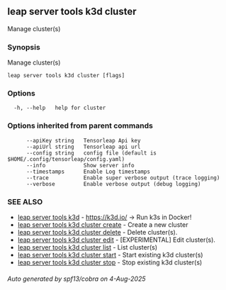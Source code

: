 ## leap server tools k3d cluster

Manage cluster(s)

### Synopsis

Manage cluster(s)

```
leap server tools k3d cluster [flags]
```

### Options

```
  -h, --help   help for cluster
```

### Options inherited from parent commands

```
      --apiKey string   Tensorleap Api key
      --apiUrl string   Tensorleap api url
      --config string   config file (default is $HOME/.config/tensorleap/config.yaml)
      --info            Show server info
      --timestamps      Enable Log timestamps
      --trace           Enable super verbose output (trace logging)
      --verbose         Enable verbose output (debug logging)
```

### SEE ALSO

* [leap server tools k3d](leap_server_tools_k3d.md)	 - https://k3d.io/ -> Run k3s in Docker!
* [leap server tools k3d cluster create](leap_server_tools_k3d_cluster_create.md)	 - Create a new cluster
* [leap server tools k3d cluster delete](leap_server_tools_k3d_cluster_delete.md)	 - Delete cluster(s).
* [leap server tools k3d cluster edit](leap_server_tools_k3d_cluster_edit.md)	 - [EXPERIMENTAL] Edit cluster(s).
* [leap server tools k3d cluster list](leap_server_tools_k3d_cluster_list.md)	 - List cluster(s)
* [leap server tools k3d cluster start](leap_server_tools_k3d_cluster_start.md)	 - Start existing k3d cluster(s)
* [leap server tools k3d cluster stop](leap_server_tools_k3d_cluster_stop.md)	 - Stop existing k3d cluster(s)

###### Auto generated by spf13/cobra on 4-Aug-2025
